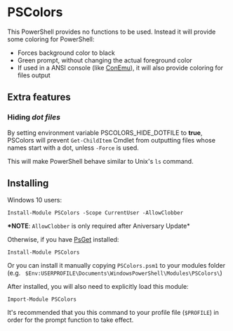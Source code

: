 # PSColors

This PowerShell provides no functions to be used. Instead it will provide some coloring for PowerShell:

- Forces background color to black
- Green prompt, without changing the actual foreground color
- If used in a ANSI console (like [ConEmu](https://github.com/Maximus5/ConEmu)), it will also provide coloring for files output

## Extra features

### Hiding _dot files_

By setting environment variable PSCOLORS_HIDE_DOTFILE to **true**,
PSColors will prevent `Get-ChildItem` Cmdlet from outputting files whose
names start with a dot, unless `-Force` is used.

This will make PowerShell behave similar to Unix's `ls` command.

## Installing

Windows 10 users:

    Install-Module PSColors -Scope CurrentUser -AllowClobber

**\*NOTE**: `AllowClobber` is only required after Aniversary Update\*

Otherwise, if you have [PsGet](http://psget.net/) installed:

    Install-Module PSColors

Or you can install it manually copying `PSColors.psm1` to your modules folder (e.g. ` $Env:USERPROFILE\Documents\WindowsPowerShell\Modules\PSColors\`)

After installed, you will also need to explicitly load this module:

    Import-Module PSColors

It's recommended that you this command to your profile file (`$PROFILE`) in order for the prompt function to take effect.
